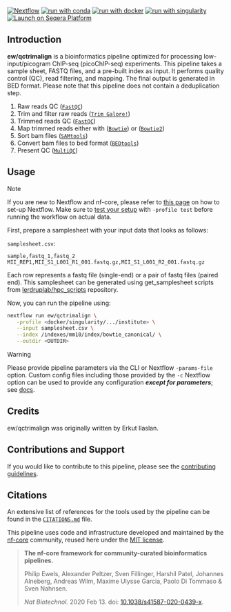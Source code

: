 <!-- [![GitHub Actions CI Status](https://github.com/ew/qctrimalign/actions/workflows/ci.yml/badge.svg)](https://github.com/ew/qctrimalign/actions/workflows/ci.yml) -->
<!-- [![GitHub Actions Linting Status](https://github.com/ew/qctrimalign/actions/workflows/linting.yml/badge.svg)](https://github.com/ew/qctrimalign/actions/workflows/linting.yml)[![Cite with Zenodo] -(http://img.shields.io/badge/DOI-10.5281/zenodo.XXXXXXX-1073c8?labelColor=000000)](https://doi.org/10.5281/zenodo.XXXXXXX) -->
<!-- [![nf-test](https://img.shields.io/badge/unit_tests-nf--test-337ab7.svg)](https://www.nf-test.com) -->

[![Nextflow](https://img.shields.io/badge/nextflow%20DSL2-%E2%89%A523.04.0-23aa62.svg)](https://www.nextflow.io/)
[![run with conda](http://img.shields.io/badge/run%20with-conda-3EB049?labelColor=000000&logo=anaconda)](https://docs.conda.io/en/latest/)
[![run with docker](https://img.shields.io/badge/run%20with-docker-0db7ed?labelColor=000000&logo=docker)](https://www.docker.com/)
[![run with singularity](https://img.shields.io/badge/run%20with-singularity-1d355c.svg?labelColor=000000)](https://sylabs.io/docs/)
[![Launch on Seqera Platform](https://img.shields.io/badge/Launch%20%F0%9F%9A%80-Seqera%20Platform-%234256e7)](https://tower.nf/launch?pipeline=https://github.com/ew/qctrimalign)

## Introduction

**ew/qctrimalign** is a bioinformatics pipeline optimized for processing low-input/picogram ChIP-seq (picoChIP-seq) experiments.
This pipeline takes a sample sheet, FASTQ files, and a pre-built index as input. It performs quality control (QC), read filtering, and mapping. The final output is generated in BED format. Please note that this pipeline does not contain a deduplication step.


<!-- TODO nf-core:
   Complete this sentence with a 2-3 sentence summary of what types of data the pipeline ingests, a brief overview of the
   major pipeline sections and the types of output it produces. You're giving an overview to someone new
   to nf-core here, in 15-20 seconds. For an example, see https://github.com/nf-core/rnaseq/blob/master/README.md#introduction
-->

<!-- TODO nf-core: Include a figure that guides the user through the major workflow steps. Many nf-core
     workflows use the "tube map" design for that. See https://nf-co.re/docs/contributing/design_guidelines#examples for examples.   -->
<!-- TODO nf-core: Fill in short bullet-pointed list of the default steps in the pipeline -->

1. Raw reads QC ([`FastQC`](https://www.bioinformatics.babraham.ac.uk/projects/fastqc/))
2. Trim and filter raw reads ([`Trim Galore!`](https://www.bioinformatics.babraham.ac.uk/projects/trim_galore/))
3. Trimmed reads QC ([`FastQC`](https://www.bioinformatics.babraham.ac.uk/projects/fastqc/))
4. Map trimmed reads either with ([`Bowtie`](https://bowtie-bio.sourceforge.net/index.shtml)) or ([`Bowtie2`](https://bowtie-bio.sourceforge.net/bowtie2/index.shtml))
5. Sort bam files ([`SAMtools`](https://sourceforge.net/projects/samtools/files/samtools/))
6. Convert bam files to bed format ([`BEDtools`](https://github.com/arq5x/bedtools2/))
7. Present QC ([`MultiQC`](http://multiqc.info/))

## Usage

<!-- TODO nf-core: Describe the minimum required steps to execute the pipeline, e.g. how to prepare samplesheets.
     Explain what rows and columns represent. For instance (please edit as appropriate):
-->

> [!NOTE]
> If you are new to Nextflow and nf-core, please refer to [this page](https://nf-co.re/docs/usage/installation) on how to set-up Nextflow. Make sure to [test your setup](https://nf-co.re/docs/usage/introduction#how-to-run-a-pipeline) with `-profile test` before running the workflow on actual data.

First, prepare a samplesheet with your input data that looks as follows:

`samplesheet.csv`:

```csv
sample,fastq_1,fastq_2
MII_REP1,MII_S1_L001_R1_001.fastq.gz,MII_S1_L001_R2_001.fastq.gz
```

Each row represents a fastq file (single-end) or a pair of fastq files (paired end).
This samplesheet can be generated using get_samplesheet scripts from [lerdruplab/hpc_scripts](https://github.com/lerdruplab/hpc_scripts) repository.

Now, you can run the pipeline using:

<!-- TODO nf-core: update the following command to include all required parameters for a minimal example -->

```bash
nextflow run ew/qctrimalign \
   -profile <docker/singularity/.../institute> \
   --input samplesheet.csv \
   --index /indexes/mm10/index/bowtie_canonical/ \
   --outdir <OUTDIR>
```

> [!WARNING]
> Please provide pipeline parameters via the CLI or Nextflow `-params-file` option. Custom config files including those provided by the `-c` Nextflow option can be used to provide any configuration _**except for parameters**_;
> see [docs](https://nf-co.re/usage/configuration#custom-configuration-files).

## Credits

ew/qctrimalign was originally written by Erkut Ilaslan.

<!-- We thank the following people for their extensive assistance in the development of this pipeline: -->

<!-- TODO nf-core: If applicable, make list of people who have also contributed -->

## Contributions and Support

If you would like to contribute to this pipeline, please see the [contributing guidelines](.github/CONTRIBUTING.md).

## Citations

<!-- TODO nf-core: Add citation for pipeline after first release. Uncomment lines below and update Zenodo doi and badge at the top of this file. -->
<!-- If you use ew/qctrimalign for your analysis, please cite it using the following doi: [10.5281/zenodo.XXXXXX](https://doi.org/10.5281/zenodo.XXXXXX) -->

<!-- TODO nf-core: Add bibliography of tools and data used in your pipeline -->

An extensive list of references for the tools used by the pipeline can be found in the [`CITATIONS.md`](CITATIONS.md) file.

This pipeline uses code and infrastructure developed and maintained by the [nf-core](https://nf-co.re) community, reused here under the [MIT license](https://github.com/nf-core/tools/blob/master/LICENSE).

> **The nf-core framework for community-curated bioinformatics pipelines.**
>
> Philip Ewels, Alexander Peltzer, Sven Fillinger, Harshil Patel, Johannes Alneberg, Andreas Wilm, Maxime Ulysse Garcia, Paolo Di Tommaso & Sven Nahnsen.
>
> _Nat Biotechnol._ 2020 Feb 13. doi: [10.1038/s41587-020-0439-x](https://dx.doi.org/10.1038/s41587-020-0439-x).
